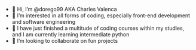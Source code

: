 - 👋 Hi, I’m @dorego99 AKA Charles Valenca
- 👀 I’m interested in all forms of coding, especially front-end development and software engineering
- 🌱 I have just finished a multitude of coding courses within my studies, and I am currently learning intermediate python
- 💞️ I’m looking to collaborate on fun projects

<!---
dorego99/dorego99 is a ✨ special ✨ repository because its `README.md` (this file) appears on your GitHub profile.
You can click the Preview link to take a look at your changes.
--->
